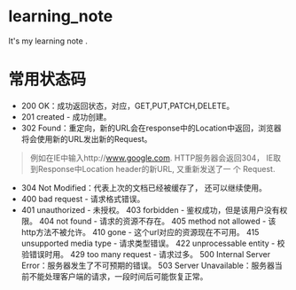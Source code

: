 # learning_note
It's my learning note .


# 常用状态码
* 200 OK：成功返回状态，对应，GET,PUT,PATCH,DELETE。
* 201 created  - 成功创建。
* 302 Found：重定向，新的URL会在response中的Location中返回，浏览器将会使用新的URL发出新的Request。
> 例如在IE中输入http://www.google.com. HTTP服务器会返回304， IE取到Response中Location header的新URL, 又重新发送了一 个 Request.
* 304 Not Modified：代表上次的文档已经被缓存了， 还可以继续使用。
* 400 bad request   - 请求格式错误。
* 401 unauthorized   - 未授权。
403 forbidden   - 鉴权成功，但是该用户没有权限。
404 not found - 请求的资源不存在。
405 method not allowed - 该http方法不被允许。
410 gone - 这个url对应的资源现在不可用。
415 unsupported media type - 请求类型错误。
422 unprocessable entity - 校验错误时用。
429 too many request - 请求过多。
500 Internal Server Error：服务器发生了不可预期的错误。
503 Server Unavailable：服务器当前不能处理客户端的请求，一段时间后可能恢复正常。
